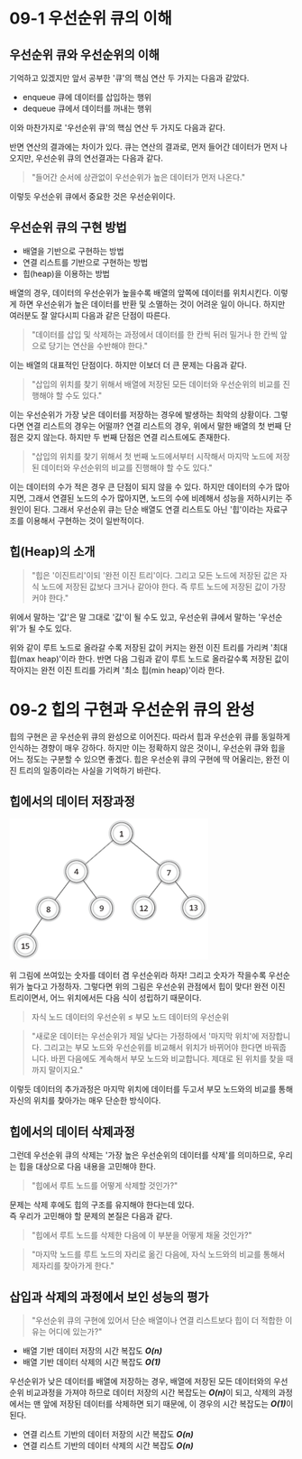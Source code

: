 # 09-1 우선순위 큐의 이해

## 우선순위 큐와 우선순위의 이해
기억하고 있겠지만 앞서 공부한 '큐'의 핵심 연산 두 가지는 다음과 같았다.

* enqueue 큐에 데이터를 삽입하는 행위
* dequeue 큐에서 데이터를 꺼내는 행위

이와 마찬가지로 '우선순위 큐'의 핵심 연산 두 가지도 다음과 같다.

반면 연산의 결과에는 차이가 있다. 큐는 연산의 결과로, 먼저 들어간 데이터가 먼저 나오지만, 우선순위 큐의 연선결과는 다음과 같다.
>"들어간 순서에 상관없이 우선순위가 높은 데이터가 먼저 나온다."

이렇듯 우선순위 큐에서 중요한 것은 우선순위이다.

## 우선순위 큐의 구현 방법
* 배열을 기반으로 구현하는 방법
* 연결 리스트를 기반으로 구현하는 방법
* 힙(heap)을 이용하는 방법

배열의 경우, 데이터의 우선순위가 높을수록 배열의 앞쪽에 데이터를 위치시킨다. 이렇게 하면 우선순위가 높은 데이터를 반환 및 소멸하는 것이 어려운 일이 아니다. 하지만 여러분도 잘 알다시피 다음과 같은 단점이 따른다.
>"데이터를 삽입 및 삭제하는 과정에서 데이터를 한 칸씩 뒤러 밀거나 한 칸씩 앞으로 당기는 연산을 수반해야 한다."

이는 배열의 대표적인 단점이다. 하지만 이보더 더 큰 문제는 다음과 같다.
>"삽입의 위치를 찾기 위해서 배열에 저장된 모든 데이터와 우선순위의 비교를 진행해야 할 수도 있다."

이는 우선순위가 가장 낮은 데이터를 저장하는 경우에 발생하는 최악의 상황이다. 그렇다면 연결 리스트의 경우는 어떨까? 연결 리스트의 경우, 위에서 말한 배열의 첫 번째 단점은 갖지 않는다. 하지만 두 번째 단점은 연결 리스트에도 존재한다.
>"삽입의 위치를 찾기 위해서 첫 번째 노드에서부터 시작해서 마지막 노드에 저장된 데이터와 우선순위의 비교를 진행해야 할 수도 있다."

이는 데이터의 수가 적은 경우 큰 단점이 되지 않을 수 있다. 하지만 데이터의 수가 많아지면, 그래서 연결된 노드의 수가 많아지면, 노드의 수에 비례해서 성능을 저하시키는 주원인이 된다. 그래서 우선순위 큐는 단순 배열도 연결 리스트도 아닌 '힙'이라는 자료구조를 이용해서 구현하는 것이 일반적이다.

## 힙(Heap)의 소개
>"힙은 '이진트리'이되 '완전 이진 트리'이다. 그리고 모든 노드에 저장된 값은 자식 노드에 저장된 값보다 크거나 같아야 한다. 즉 루트 노드에 저장된 값이 가장 커야 한다."

위에서 말하는 '값'은 말 그대로 '값'이 될 수도 있고, 우선순위 큐에서 말하는 '우선순위'가 될 수도 있다.

위와 같이 루트 노드로 올라갈 수록 저장된 값이 커지는 완전 이진 트리를 가리켜 '최대 힙(max heap)'이라 한다. 반면 다음 그림과 같이 루트 노드로 올라갈수록 저장된 값이 작아지는 완전 이진 트리를 가리켜 '최소 힙(min heap)'이라 한다.

# 09-2 힙의 구현과 우선순위 큐의 완성
힙의 구현은 곧 우선순위 큐의 완성으로 이어진다. 따라서 힙과 우선순위 큐를 동일하게 인식하는 경향이 매우 강하다. 하지만 이는 정확하지 않은 것이니, 우선순위 큐와 힙을 어느 정도는 구분할 수 있으면 좋겠다. 힙은 우선순위 큐의 구현에 딱 어울리는, 완전 이진 트리의 일종이라는 사실을 기억하기 바란다.

## 힙에서의 데이터 저장과정
<img src="../images/그림 09-4.png" title="[그림 09-4: 데이터 추가 직전의 힙]" alt="[그림 09-4: 데이터 추가 직전의 힙]"></img>  
  
위 그림에 쓰여있는 숫자를 데이터 겸 우선순위라 하자! 그리고 숫자가 작을수록 우선순위가 높다고 가정하자. 그렇다면 위의 그림은 우선순위 관점에서 힙이 맞다! 완전 이진 트리이면서, 어느 위치에서든 다음 식이 성립하기 때문이다.
> 자식 노드 데이터의 우선순위 &leq; 부모 노드 데이터의 우선순위
 
> "새로운 데이터는 우선순위가 제일 낮다는 가정하에서 '마지막 위치'에 저장합니다. 그리고는 부모 노드와 우선순위를 비교해서 위치가 바뀌어야 한다면 바꿔줍니다. 바뀐 다음에도 계속해서 부모 노드와 비교합니다. 제대로 된 위치를 찾을 때까지 말이지요."

이렇듯 데이터의 추가과정은 마지막 위치에 데이터를 두고서 부모 노드와의 비교를 통해 자신의 위치를 찾아가는 매우 단순한 방식이다.

## 힙에서의 데이터 삭제과정
그런데 우선순위 큐의 삭제는 '가장 높은 우선순위의 데이터를 삭제'를 의미하므로, 우리는 힙을 대상으로 다음 내용을 고민해야 한다.
> "힙에서 루트 노드를 어떻게 삭제할 것인가?"

문제는 삭제 후에도 힙의 구조를 유지해야 한다는데 있다.  
즉 우리가 고민해야 할 문제의 본질은 다음과 같다.
> "힙에서 루트 노드를 삭제한 다음에 이 부분을 어떻게 채울 것인가?"

>"마지막 노드를 루트 노드의 자리로 옮긴 다음에, 자식 노드와의 비교를 통해서 제자리를 찾아가게 한다."

## 삽입과 삭제의 과정에서 보인 성능의 평가
>"우선순위 큐의 구현에 있어서 단순 배열이나 연결 리스트보다 힙이 더 적합한 이유는 어디에 있는가?"

* 배열 기반 데이터 저장의 시간 복잡도 **_O(n)_**
* 배열 기반 데이터 삭제의 시간 복잡도 **_O(1)_**

우선순위가 낮은 데이터를 배열에 저장하는 경우, 배열에 저장된 모든 데이터와의 우선순위 비교과정을 가져야 하므로 데이터 저장의 시간 복잡도는 <strong>_O(n)_</strong>이 되고, 삭제의 과정에서는 맨 앞에 저장된 데이터를 삭제하면 되기 때문에, 이 경우의 시간 복잡도는 <strong>_O(1)_</strong>이 된다.

* 연결 리스트 기반의 데이터 저장의 시간 복잡도 **_O(n)_**
* 연결 리스트 기반의 데이터 삭제의 시간 복잡도 **_O(n)_**
